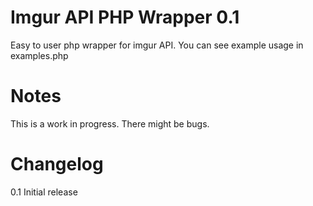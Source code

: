 Imgur API PHP Wrapper 0.1
=========================
Easy to user php wrapper for imgur API. You can see example usage in examples.php

Notes
=====
This is a work in progress. There might be bugs.

Changelog
=========
0.1 Initial release
